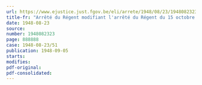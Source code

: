 ```yaml
---
url: https://www.ejustice.just.fgov.be/eli/arrete/1948/08/23/1948082323/justel
title-fr: "Arrêté du Régent modifiant l'arrêté du Régent du 15 octobre 1947 et relatif à l'amortissement de la valeur réévaluée des éléments d'actifs détruits, perdus ou mis hors d'usage par faits de guerre"
date: 1948-08-23
source:
number: 1948082323
page: 888888
case: 1948-08-23/51
publication: 1948-09-05
starts:
modifies:
pdf-original:
pdf-consolidated:
---
```


